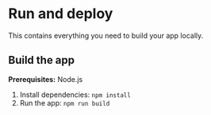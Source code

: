 # Run and deploy

This contains everything you need to build your app locally.

## Build the app

**Prerequisites:**  Node.js

1. Install dependencies:
   `npm install`
2. Run the app:
   `npm run build`
